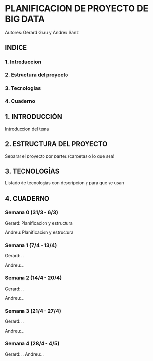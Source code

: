 # PLANIFICACION DE PROYECTO DE BIG DATA
Autores: Gerard Grau y Andreu Sanz

## INDICE
### 1. Introduccion
### 2. Estructura del proyecto
### 3. Tecnologias
### 4. Cuaderno

## 1. INTRODUCCIÓN
Introduccion del tema

## 2. ESTRUCTURA DEL PROYECTO
Separar el proyecto por partes (carpetas o lo que sea)

## 3. TECNOLOGÍAS
Listado de tecnologias con descripcion y para que se usan

## 4. CUADERNO

### Semana 0 (31/3 - 6/3)
Gerard: Planificacion y estructura

Andreu: Planificacion y estructura

### Semana 1 (7/4 - 13/4)
Gerard:...

Andreu:...

### Semana 2 (14/4 - 20/4)
Gerard:...

Andreu:...

### Semana 3 (21/4 - 27/4)
Gerard:...

Andreu:...

### Semana 4 (28/4 - 4/5)
Gerard:...
Andreu:...
